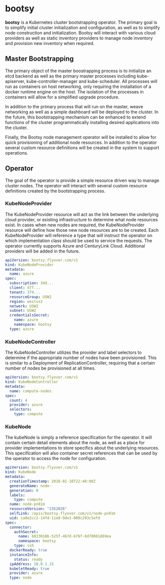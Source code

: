 # bootsy
**bootsy** is a Kubernetes cluster bootstrapping operator. The primary goal is to simplify initial cluster initialization and configuration, as well as to simplify node construction and initialization. Bootsy will interact with various cloud providers as well as static inventory providers to manage node inventory and provision new inventory when required. 

## Master Bootstrapping
The primary object of the master boostrapping process is to initialize an etcd backend as well as the primary master processes including kube-apiserver, kube-controller-manager and kube-scheduler. All processes will run as containers on host networking, only requiring the installation of a docker runtime engine on the host. The isolation of the processes in containers will allow for a simplified upgrade procedure.

In addition to the primary process that will run on the master, weave networking as well as a simple dashboard will be deployed to the cluster. In the future, this bootstrapping mechanism can be enhanced to extend functions of the cluster programmatically installing desired applications into the cluster.

Finally, the Bootsy node management operator will be installed to allow for quick provisioning of additional node resources. In addition to the operator several custom resource definitions will be created in the system to support operations.

##  Operator
The goal of the operator is provide a simple resource driven way to manage cluster nodes. The operator will interact with several custom resource definitions created by the bootstrapping process.

### KubeNodeProvider
The KubeNodeProvider resource will act as the link between the underlying cloud provider, or existing infrastructure to determine what node resources exist. In cases when new nodes are required, the KubeNodeProvider resource will define how those new node resources are to be created. Each KubeNodeProvider will reference a type that will instruct the operator on which implementation class should be used to service the requests. The operator currently supports Azure and CenturyLink Cloud. Additional providers will be added in the future.

```yaml
apiVersion: bootsy.flyover.com/v1
kind: KubeNodeProvider
metadata:
  name: azure
spec:
  subscription: 3dd...
  client: d7f...
  tenant: 374...
  resourceGroup: USW2
  region: westus2
  network: USW2
  subnet: USW2
  credentialsSecret:
    name: azure
    namespace: bootsy
  type: azure
``` 

### KubeNodeController
The KubeNodeController utilizes the provider and label selectors to determine if the appropriate number of nodes have been provisioned. This is similar to a Deployment of ReplicationController, requiring that a certain number of nodes be provisioned at all times.

```yaml
apiVersion: bootsy.flyover.com/v1
kind: KubeNodeController
metadata:
  name: compute-nodes
spec:
  count: 4
  provider: azure
  selectors:
    type: compute
```

### KubeNode
The kubeNode is simply a reference specification for the operator. It will contain certain detail elements about the node, as well as a place for provider implementations to store specifics about the underlying resources. This specification will also container secret references that can be used by the operator to access the node for configuration.

```yaml
apiVersion: bootsy.flyover.com/v1
kind: KubeNode
metadata:
  creationTimestamp: 2018-02-18T22:48:08Z
  generateName: node-
  generation: 0
  labels:
    type: compute
  name: node-pn81m
  resourceVersion: "2352026"
  selfLink: /apis/bootsy.flyover.com/v1/node-pn81m
  uid: ca0e2cc2-14fd-11e8-9de1-000c293c5efd
spec:
  connector:
    authSecret:
      name: b833018b-525f-467d-b76f-0d70081d69ea
      namespace: bootsy
    type: ssh
  dockerReady: true
  instanceInfo:
    status: ready
  ipAddress: 10.0.1.15
  kubeletReady: true
  provider: azure
  type: node
```